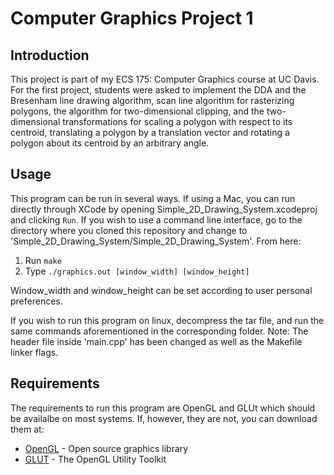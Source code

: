 # Computer Graphics Project 1

## Introduction
This project is part of my ECS 175: Computer Graphics course at UC Davis. For the first project, students were asked to implement the DDA and the Bresenham line drawing algorithm, scan line algorithm for rasterizing polygons, the algorithm for two-dimensional clipping, and the two-dimensional transformations for scaling a polygon with respect to its centroid, translating a polygon by a translation vector and rotating a polygon about its centroid by an arbitrary angle. 

## Usage
This program can be run in several ways. If using a Mac, you can run directly through XCode by opening Simple_2D_Drawing_System.xcodeproj  and clicking `Run`. If you wish to use a command line interface, go to the directory where you cloned this repository and change to 'Simple_2D_Drawing_System/Simple_2D_Drawing_System'. From here:

1. Run `make`
2. Type `./graphics.out [window_width] [window_height]` 

Window_width and window_height can be set according to user personal preferences. 

If you wish to run this program on linux, decompress the tar file, and run the same commands aforementioned in the corresponding folder. Note: The header file inside 'main.cpp' has been changed as well as the Makefile linker flags. 

## Requirements
The requirements to run this program are OpenGL and GLUt which should be availalbe on most systems. If, however, they are not, you can download them at:
* [OpenGL](https://www.opengl.org/) - Open source graphics library
* [GLUT](https://www.opengl.org/resources/libraries/glut/) - The OpenGL Utility Toolkit


